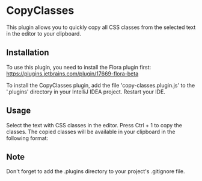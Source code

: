 # CopyClasses
This plugin allows you to quickly copy all CSS classes from the selected text in the editor to your clipboard.

## Installation
To use this plugin, you need to install the Flora plugin first: https://plugins.jetbrains.com/plugin/17669-flora-beta

To install the CopyClasses plugin, add the file 'copy-classes.plugin.js' to the '.plugins' directory in your IntelliJ IDEA project.
Restart your IDE.

## Usage
Select the text with CSS classes in the editor.
Press Ctrl + 1 to copy the classes.
The copied classes will be available in your clipboard in the following format:

## Note
Don't forget to add the .plugins directory to your project's .gitignore file.
